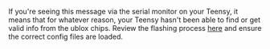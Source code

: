 If you're seeing this message via the serial monitor on your Teensy, it means that for whatever reason, your Teensy hasn't been able to find or get valid info from the ublox chips. Review the flashing process [here](https://github.com/AgHardware/Boards/wiki/configuring-the-zed-f9p) and ensure the correct config files are loaded.
